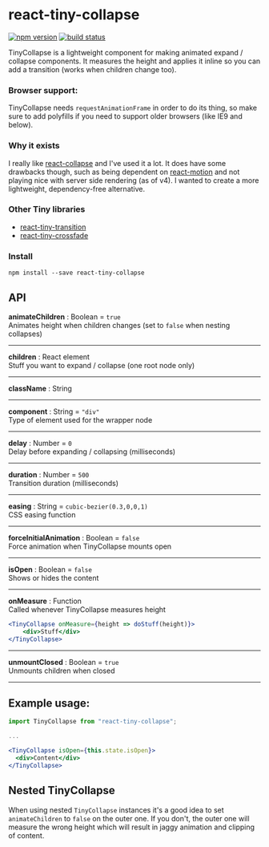# react-tiny-collapse

[![npm version](https://img.shields.io/npm/v/react-tiny-collapse.svg?style=flat)](https://www.npmjs.com/package/react-tiny-collapse)
[![build status](https://travis-ci.org/asbjornh/react-tiny-collapse.svg?branch=master)](https://travis-ci.org/asbjornh/react-tiny-collapse)

TinyCollapse is a lightweight component for making animated expand / collapse components. It measures the height and applies it inline so you can add a transition (works when children change too).


### Browser support:
TinyCollapse needs `requestAnimationFrame` in order to do its thing, so make sure to add polyfills if you need to support older browsers (like IE9 and below).


### Why it exists
I really like [react-collapse](https://github.com/nkbt/react-collapse) and I've used it a lot. It does have some drawbacks though, such as being dependent on [react-motion](https://github.com/chenglou/react-motion) and not playing nice with server side rendering (as of v4). I wanted to create a more lightweight, dependency-free alternative.

### Other Tiny libraries

* [react-tiny-transition](https://github.com/asbjornh/react-tiny-transition)
* [react-tiny-crossfade](https://github.com/asbjornh/react-tiny-crossfade)


### Install

```console
npm install --save react-tiny-collapse
```


## API

**animateChildren** : Boolean = `true`
<br/>Animates height when children changes (set to `false` when nesting collapses)

---

**children** : React element
<br/>Stuff you want to expand / collapse (one root node only)

---

**className** : String

---

**component** : String = `"div"`
<br/>Type of element used for the wrapper node

---

**delay** : Number = `0`
<br/>Delay before expanding / collapsing (milliseconds)

---

**duration** : Number = `500`
<br/>Transition duration (milliseconds)

---

**easing** : String = `cubic-bezier(0.3,0,0,1)`
<br/>CSS easing function

---

**forceInitialAnimation** : Boolean = `false`
<br/>Force animation when TinyCollapse mounts open

---

**isOpen** : Boolean = `false`
<br/>Shows or hides the content

---

**onMeasure** : Function
<br/>Called whenever TinyCollapse measures height

```jsx
<TinyCollapse onMeasure={height => doStuff(height)}>
    <div>Stuff</div>
</TinyCollapse>
```

---

**unmountClosed** : Boolean = `true`
<br/>Unmounts children when closed

---

## Example usage:

```jsx
import TinyCollapse from "react-tiny-collapse";

...

<TinyCollapse isOpen={this.state.isOpen}>
  <div>Content</div>
</TinyCollapse>
```


## Nested TinyCollapse

When using nested `TinyCollapse` instances it's a good idea to set `animateChildren` to `false` on the outer one. If you don't, the outer one will measure the wrong height which will result in jaggy animation and clipping of content.
